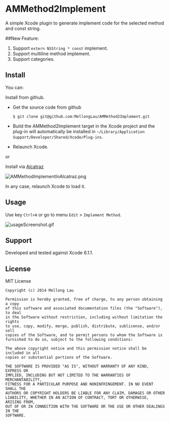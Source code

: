 AMMethod2Implement
==================

A simple Xcode plugin to generate implement code for the selected method and const string.

##New Feature:
1. Support `extern NSString * const` implement.
2. Support multiline method implement.
3. Support categories.

## Install

You can:

Install from github.

* Get the source code from github

    `$ git clone git@github.com:MellongLau/AMMethod2Implement.git`
    
* Build the AMMethod2Implement target in the Xcode project and the plug-in will automatically be installed in `~/Library/Application Support/Developer/Shared/Xcode/Plug-ins`.
* Relaunch Xcode.

or

Install via [Alcatraz](http://alcatraz.io/)

![AMMethodImplementInAlcatraz.png](https://raw.github.com/MellongLau/AMMethod2Implement/master/Screenshots/AMMethodImplementInAlcatraz.png)

In any case, relaunch Xcode to load it.


## Usage

Use key `Ctrl+A` or go to menu `Edit` > `Implement Method`.

![usageScreenshot.gif](https://raw.github.com/MellongLau/AMMethod2Implement/master/Screenshots/usageScreenshot.gif)


## Support

Developed and tested against Xcode 6.1.1.


## License

MIT License

    Copyright (c) 2014 Mellong Lau

    Permission is hereby granted, free of charge, to any person obtaining a copy
    of this software and associated documentation files (the "Software"), to deal
    in the Software without restriction, including without limitation the rights
    to use, copy, modify, merge, publish, distribute, sublicense, and/or sell
    copies of the Software, and to permit persons to whom the Software is
    furnished to do so, subject to the following conditions:

    The above copyright notice and this permission notice shall be included in all
    copies or substantial portions of the Software.

    THE SOFTWARE IS PROVIDED "AS IS", WITHOUT WARRANTY OF ANY KIND, EXPRESS OR
    IMPLIED, INCLUDING BUT NOT LIMITED TO THE WARRANTIES OF MERCHANTABILITY,
    FITNESS FOR A PARTICULAR PURPOSE AND NONINFRINGEMENT. IN NO EVENT SHALL THE
    AUTHORS OR COPYRIGHT HOLDERS BE LIABLE FOR ANY CLAIM, DAMAGES OR OTHER
    LIABILITY, WHETHER IN AN ACTION OF CONTRACT, TORT OR OTHERWISE, ARISING FROM,
    OUT OF OR IN CONNECTION WITH THE SOFTWARE OR THE USE OR OTHER DEALINGS IN THE
    SOFTWARE.
